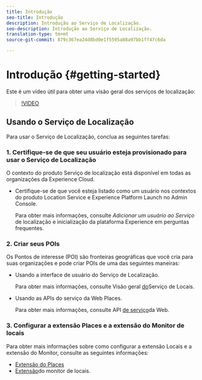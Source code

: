 ```yaml
---
title: Introdução
seo-title: Introdução
description: Introdução ao Serviço de Localização.
seo-description: Introdução ao Serviço de Localização.
translation-type: tm+mt
source-git-commit: 879c367ea24d8bd0e1f5595a88a97bb1ff47c6da

---
```



# Introdução {#getting-started}

Este é um vídeo útil para obter uma visão geral dos serviços de localização:

>[!VIDEO](https://www.youtube.com/watch?v=aV6i_ayxWCw)

## Usando o Serviço de Localização

Para usar o Serviço de Localização, conclua as seguintes tarefas:

### 1. Certifique-se de que seu usuário esteja provisionado para usar o Serviço de Localização

O contexto do produto Serviço de localização está disponível em todas as organizações da Experience Cloud.

* Certifique-se de que você esteja listado como um usuário nos contextos do produto Location Service e Experience Platform Launch no Admin Console.

   Para obter mais informações, consulte *Adicionar um usuário ao Serviço* de localização e inicialização da plataforma Experience em perguntas [](/help/places-gain-access.md)frequentes.


### 2. Criar seus POIs

Os Pontos de interesse (POI) são fronteiras geográficas que você cria para suas organizações e pode criar POIs de uma das seguintes maneiras:

* Usando a interface de usuário do Serviço de Localização.

   Para obter mais informações, consulte Visão geral [do](/help/poi-mgmt-ui/places-services-overview.md)Serviço de Locais.

* Usando as APIs do serviço da Web Places.

   Para obter mais informações, consulte API [de serviço](/help/web-service-api/places-web-services.md)da Web.


### 3. Configurar a extensão Places e a extensão do Monitor de locais

Para obter mais informações sobre como configurar a extensão Locais e a extensão do Monitor, consulte as seguintes informações:

* [Extensão do Places](/help/places-ext-aep-sdks/places-extension/places-extension.md)
* [Extensão](/help/places-ext-aep-sdks/places-monitor-extension/places-monitor-extension.md)do monitor de locais.
